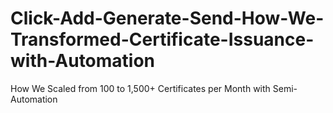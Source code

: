 # Click-Add-Generate-Send-How-We-Transformed-Certificate-Issuance-with-Automation
How We Scaled from 100 to 1,500+ Certificates per Month with Semi-Automation
